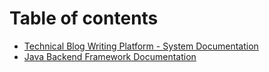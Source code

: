 # Table of contents

* [Technical Blog Writing Platform - System Documentation](README.md)
* [Java Backend Framework Documentation](java-backend-framework-documentation.md)
